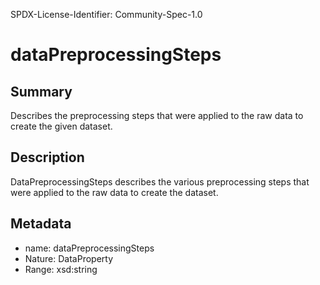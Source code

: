 SPDX-License-Identifier: Community-Spec-1.0

# dataPreprocessingSteps

## Summary

Describes the preprocessing steps that were applied to the raw data to create the given dataset.

## Description

DataPreprocessingSteps describes the various preprocessing steps
that were applied to the raw data to create the dataset.

## Metadata

- name: dataPreprocessingSteps
- Nature: DataProperty
- Range: xsd:string
